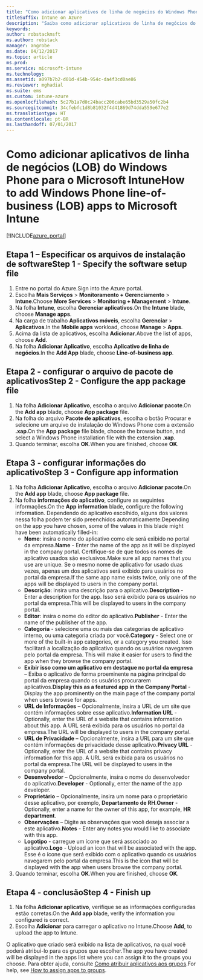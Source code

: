 ```yaml
---
title: "Como adicionar aplicativos de linha de negócios do Windows Phone ao Intune"
titleSuffix: Intune on Azure
description: "Saiba como adicionar aplicativos de linha de negócios do Windows Phone ao Intune."
keywords: 
author: robstackmsft
ms.author: robstack
manager: angrobe
ms.date: 04/12/2017
ms.topic: article
ms.prod: 
ms.service: microsoft-intune
ms.technology: 
ms.assetid: a097b7b2-d01d-454b-954c-da4f3cd0ae86
ms.reviewer: mghadial
ms.suite: ems
ms.custom: intune-azure
ms.openlocfilehash: 5c27b1a7d0c24bacc206cabe65bd3529a50fc2b4
ms.sourcegitcommit: 34cfebfc1d8b81032f4d41869d74dda559e677e2
ms.translationtype: HT
ms.contentlocale: pt-BR
ms.lasthandoff: 07/01/2017
---
```

# <span data-ttu-id="b6b8f-103">Como adicionar aplicativos de linha de negócios (LOB) do Windows Phone para o Microsoft Intune</span><span class="sxs-lookup"><span data-stu-id="b6b8f-103">How to add Windows Phone line-of-business (LOB) apps to Microsoft Intune</span></span>
<a id="how-to-add-windows-phone-line-of-business-lob-apps-to-microsoft-intune" class="xliff"></a>

[!INCLUDE[azure_portal](./includes/azure_portal.md)]


## <span data-ttu-id="b6b8f-104">Etapa 1 – Especificar os arquivos de instalação de software</span><span class="sxs-lookup"><span data-stu-id="b6b8f-104">Step 1 - Specify the software setup file</span></span>
<a id="step-1---specify-the-software-setup-file" class="xliff"></a>

1. <span data-ttu-id="b6b8f-105">Entre no portal do Azure.</span><span class="sxs-lookup"><span data-stu-id="b6b8f-105">Sign into the Azure portal.</span></span>
2. <span data-ttu-id="b6b8f-106">Escolha **Mais Serviços** > **Monitoramento + Gerenciamento** > **Intune**.</span><span class="sxs-lookup"><span data-stu-id="b6b8f-106">Choose **More Services** > **Monitoring + Management** > **Intune**.</span></span>
3. <span data-ttu-id="b6b8f-107">Na folha **Intune**, escolha **Gerenciar aplicativos**.</span><span class="sxs-lookup"><span data-stu-id="b6b8f-107">On the **Intune** blade, choose **Manage apps**.</span></span>
4. <span data-ttu-id="b6b8f-108">Na carga de trabalho **Aplicativos móveis**, escolha **Gerenciar** > **Aplicativos**.</span><span class="sxs-lookup"><span data-stu-id="b6b8f-108">In the **Mobile apps** workload, choose **Manage** > **Apps**.</span></span>
5. <span data-ttu-id="b6b8f-109">Acima da lista de aplicativos, escolha **Adicionar**.</span><span class="sxs-lookup"><span data-stu-id="b6b8f-109">Above the list of apps, choose **Add**.</span></span>
6. <span data-ttu-id="b6b8f-110">Na folha **Adicionar Aplicativo**, escolha **Aplicativo de linha de negócios**.</span><span class="sxs-lookup"><span data-stu-id="b6b8f-110">In the **Add App** blade, choose **Line-of-business app**.</span></span>

## <span data-ttu-id="b6b8f-111">Etapa 2 - configurar o arquivo de pacote de aplicativos</span><span class="sxs-lookup"><span data-stu-id="b6b8f-111">Step 2 - Configure the app package file</span></span>
<a id="step-2---configure-the-app-package-file" class="xliff"></a>

1. <span data-ttu-id="b6b8f-112">Na folha **Adicionar Aplicativo**, escolha o arquivo **Adicionar pacote**.</span><span class="sxs-lookup"><span data-stu-id="b6b8f-112">On the **Add app** blade, choose **App package** file.</span></span>
2. <span data-ttu-id="b6b8f-113">Na folha do arquivo **Pacote de aplicativos**, escolha o botão Procurar e selecione um arquivo de instalação do Windows Phone com a extensão **.xap**.</span><span class="sxs-lookup"><span data-stu-id="b6b8f-113">On the **App package** file blade, choose the browse button, and select a Windows Phone installation file with the extension **.xap**.</span></span>
3. <span data-ttu-id="b6b8f-114">Quando terminar, escolha **OK**.</span><span class="sxs-lookup"><span data-stu-id="b6b8f-114">When you are finished, choose **OK**.</span></span>


## <span data-ttu-id="b6b8f-115">Etapa 3 - configurar informações do aplicativo</span><span class="sxs-lookup"><span data-stu-id="b6b8f-115">Step 3 - Configure app information</span></span>
<a id="step-3---configure-app-information" class="xliff"></a>

1. <span data-ttu-id="b6b8f-116">Na folha **Adicionar Aplicativo**, escolha o arquivo **Adicionar pacote**.</span><span class="sxs-lookup"><span data-stu-id="b6b8f-116">On the **Add app** blade, choose **App package** file.</span></span>
2. <span data-ttu-id="b6b8f-117">Na folha **informações do aplicativo**, configure as seguintes informações.</span><span class="sxs-lookup"><span data-stu-id="b6b8f-117">On the **App information** blade, configure the following information.</span></span> <span data-ttu-id="b6b8f-118">Dependendo do aplicativo escolhido, alguns dos valores nessa folha podem ter sido preenchidos automaticamente:</span><span class="sxs-lookup"><span data-stu-id="b6b8f-118">Depending on the app you have chosen, some of the values in this blade might have been automatically filled-in:</span></span>
    - <span data-ttu-id="b6b8f-119">**Nome**: insira o nome do aplicativo como ele será exibido no portal da empresa.</span><span class="sxs-lookup"><span data-stu-id="b6b8f-119">**Name** - Enter the name of the app as it will be displayed in the company portal.</span></span> <span data-ttu-id="b6b8f-120">Certifique-se de que todos os nomes de aplicativo usados são exclusivos.</span><span class="sxs-lookup"><span data-stu-id="b6b8f-120">Make sure all app names that you use are unique.</span></span> <span data-ttu-id="b6b8f-121">Se o mesmo nome de aplicativo for usado duas vezes, apenas um dos aplicativos será exibido para usuários no portal da empresa.</span><span class="sxs-lookup"><span data-stu-id="b6b8f-121">If the same app name exists twice, only one of the apps will be displayed to users in the company portal.</span></span>
    - <span data-ttu-id="b6b8f-122">**Descrição**: insira uma descrição para o aplicativo.</span><span class="sxs-lookup"><span data-stu-id="b6b8f-122">**Description** - Enter a description for the app.</span></span> <span data-ttu-id="b6b8f-123">Isso será exibido para os usuários no portal da empresa.</span><span class="sxs-lookup"><span data-stu-id="b6b8f-123">This will be displayed to users in the company portal.</span></span>
    - <span data-ttu-id="b6b8f-124">**Editor**: insira o nome do editor do aplicativo.</span><span class="sxs-lookup"><span data-stu-id="b6b8f-124">**Publisher** - Enter the name of the publisher of the app.</span></span>
    - <span data-ttu-id="b6b8f-125">**Categoria** - selecione uma ou mais das categorias de aplicativo interno, ou uma categoria criada por você.</span><span class="sxs-lookup"><span data-stu-id="b6b8f-125">**Category** - Select one or more of the built-in app categories, or a category you created.</span></span> <span data-ttu-id="b6b8f-126">Isso facilitará a localização do aplicativo quando os usuários navegarem pelo portal da empresa.
</span><span class="sxs-lookup"><span data-stu-id="b6b8f-126">This will make it easier for users to find the app when they browse the company portal.</span></span>
    - <span data-ttu-id="b6b8f-127">**Exibir isso como um aplicativo em destaque no portal da empresa** – Exiba o aplicativo de forma proeminente na página principal do portal da empresa quando os usuários procurarem aplicativos.</span><span class="sxs-lookup"><span data-stu-id="b6b8f-127">**Display this as a featured app in the Company Portal** - Display the app prominently on the main page of the company portal when users browse for apps.</span></span>
    - <span data-ttu-id="b6b8f-128">**URL de Informações** – Opcionalmente, insira a URL de um site que contém informações sobre esse aplicativo.</span><span class="sxs-lookup"><span data-stu-id="b6b8f-128">**Information URL** - Optionally, enter the URL of a website that contains information about this app.</span></span> <span data-ttu-id="b6b8f-129">A URL será exibida para os usuários no portal da empresa.</span><span class="sxs-lookup"><span data-stu-id="b6b8f-129">The URL will be displayed to users in the company portal.</span></span>
    - <span data-ttu-id="b6b8f-130">**URL de Privacidade** – Opcionalmente, insira a URL para um site que contém informações de privacidade desse aplicativo.</span><span class="sxs-lookup"><span data-stu-id="b6b8f-130">**Privacy URL** - Optionally, enter the URL of a website that contains privacy information for this app.</span></span> <span data-ttu-id="b6b8f-131">A URL será exibida para os usuários no portal da empresa.</span><span class="sxs-lookup"><span data-stu-id="b6b8f-131">The URL will be displayed to users in the company portal.</span></span>
    - <span data-ttu-id="b6b8f-132">**Desenvolvedor** – Opcionalmente, insira o nome do desenvolvedor do aplicativo.</span><span class="sxs-lookup"><span data-stu-id="b6b8f-132">**Developer** - Optionally, enter the name of the app developer.</span></span>
    - <span data-ttu-id="b6b8f-133">**Proprietário** – Opcionalmente, insira um nome para o proprietário desse aplicativo, por exemplo, **Departamento de RH**.</span><span class="sxs-lookup"><span data-stu-id="b6b8f-133">**Owner** - Optionally, enter a name for the owner of this app, for example, **HR department**.</span></span>
    - <span data-ttu-id="b6b8f-134">**Observações** – Digite as observações que você deseja associar a este aplicativo.</span><span class="sxs-lookup"><span data-stu-id="b6b8f-134">**Notes** - Enter any notes you would like to associate with this app.</span></span>
    - <span data-ttu-id="b6b8f-135">**Logotipo** - carregue um ícone que será associado ao aplicativo.</span><span class="sxs-lookup"><span data-stu-id="b6b8f-135">**Logo** - Upload an icon that will be associated with the app.</span></span> <span data-ttu-id="b6b8f-136">Esse é o ícone que será exibido com o aplicativo quando os usuários navegarem pelo portal da empresa.</span><span class="sxs-lookup"><span data-stu-id="b6b8f-136">This is the icon that will be displayed with the app when users browse the company portal.</span></span>
3. <span data-ttu-id="b6b8f-137">Quando terminar, escolha **OK**.</span><span class="sxs-lookup"><span data-stu-id="b6b8f-137">When you are finished, choose **OK**.</span></span>

## <span data-ttu-id="b6b8f-138">Etapa 4 - conclusão</span><span class="sxs-lookup"><span data-stu-id="b6b8f-138">Step 4 - Finish up</span></span>
<a id="step-4---finish-up" class="xliff"></a>

1. <span data-ttu-id="b6b8f-139">Na folha **Adicionar aplicativo**, verifique se as informações configuradas estão corretas.</span><span class="sxs-lookup"><span data-stu-id="b6b8f-139">On the **Add app** blade, verify the information you configured is correct.</span></span>
2. <span data-ttu-id="b6b8f-140">Escolha **Adicionar** para carregar o aplicativo no Intune.</span><span class="sxs-lookup"><span data-stu-id="b6b8f-140">Choose **Add**, to upload the app to Intune.</span></span>

<span data-ttu-id="b6b8f-141">O aplicativo que criado será exibido na lista de aplicativos, na qual você poderá atribuí-lo para os grupos que escolher.</span><span class="sxs-lookup"><span data-stu-id="b6b8f-141">The app you have created will be displayed in the apps list where you can assign it to the groups you choose.</span></span> <span data-ttu-id="b6b8f-142">Para obter ajuda, consulte [Como atribuir aplicativos aos grupos](apps-deploy.md).</span><span class="sxs-lookup"><span data-stu-id="b6b8f-142">For help, see [How to assign apps to groups](apps-deploy.md).</span></span>
